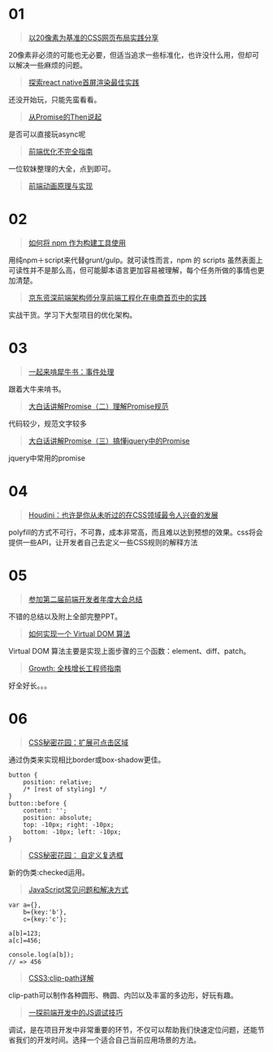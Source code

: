 # 01


> [以20像素为基准的CSS网页布局实践分享](http://www.zhangxinxu.com/wordpress/2016/03/css-layout-base-20px/)

20像素非必须的可能也无必要，但适当追求一些标准化，也许没什么用，但却可以解决一些麻烦的问题。

> [探索react native首屏渲染最佳实践](http://www.alloyteam.com/2016/03/best-practice-in-react-native/)

还没开始玩，只能先蛮看看。

> [从Promise的Then说起](http://www.alloyteam.com/2016/03/from-the-promise-then-said-on/)

是否可以直接玩async呢

> [前端优化不完全指南](http://aotu.io/notes/2016/03/16/optimization/)

一位软妹整理的大全，点到即可。

> [前端动画原理与实现](http://matrix.h5jun.com/slide/show?id=117#/)


# 02

> [如何将 npm 作为构建工具使用](http://web.jobbole.com/85478/)

用纯npm＋script来代替grunt/gulp。就可读性而言，npm 的 scripts 虽然表面上可读性并不是那么高，但可能脚本语言更加容易被理解，每个任务所做的事情也更加清楚。

> [京东资深前端架构师分享前端工程化在电商首页中的实践](http://dwz.cn/30KUde)

实战干货。学习下大型项目的优化架构。


# 03

> [一起来啃犀牛书：事件处理](http://yalishizhude.github.io/2016/03/14/rhinoceros-event/)

跟着大牛来啃书。

> [大白话讲解Promise（二）理解Promise规范](http://www.cnblogs.com/lvdabao/p/5320705.html)

代码较少，规范文字较多

> [大白话讲解Promise（三）搞懂jquery中的Promise](http://www.cnblogs.com/lvdabao/p/jquery-deferred.html)

jquery中常用的promise


# 04

> [Houdini：也许是你从未听过的在CSS领域最令人兴奋的发展](http://www.w3ctech.com/topic/1735)

polyfill的方式不可行，不可靠，成本非常高，而且难以达到预想的效果。css将会提供一些API，让开发者自己去定义一些CSS规则的解释方法


# 05


> [参加第二届前端开发者年度大会总结](https://segmentfault.com/a/1190000004653381)

不错的总结以及附上全部完整PPT。

> [如何实现一个 Virtual DOM 算法](http://mp.weixin.qq.com/s?__biz=MzI5MTE4NjQ4Ng==&mid=401684442&idx=1&sn=18750a1fe95490ec43b963fd0e750962)

Virtual DOM 算法主要是实现上面步骤的三个函数：element、diff、patch。

> [Growth: 全栈增长工程师指南](http://growth.phodal.com/)

好全好长。。。


# 06

> [CSS秘密花园：扩展可点击区域](http://www.w3cplus.com/css3/css-secrets/extending-the-clickable-area.html)

通过伪类来实现相比border或box-shadow更佳。

```
button {
    position: relative;
    /* [rest of styling] */
}
button::before {
    content: '';
    position: absolute;
    top: -10px; right: -10px;
    bottom: -10px; left: -10px;
}
```

> [CSS秘密花园： 自定义复选框](http://www.w3cplus.com/css3/css-secrets/custom-checkboxes.html)

新的伪类:checked运用。

> [JavaScript常见问题和解决方式](http://www.w3cplus.com/javascript/interview-questions.html)


```
var a={},
    b={key:'b'},
    c={key:'c'};

a[b]=123;
a[c]=456;

console.log(a[b]);
// => 456
```

> [CSS3:clip-path详解](http://www.ido321.com/1593.html)

clip-path可以制作各种圆形、椭圆、内凹以及丰富的多边形，好玩有趣。

> [一探前端开发中的JS调试技巧](http://web.jobbole.com/85503/)

调试，是在项目开发中非常重要的环节，不仅可以帮助我们快速定位问题，还能节省我们的开发时间。选择一个适合自己当前应用场景的方法。

> []()

> []()

> []()

> []()

> []()

> []()

> []()

> []()

> []()

> []()

> []()

> []()

> []()

> []()

> []()

> []()

> []()

> []()
